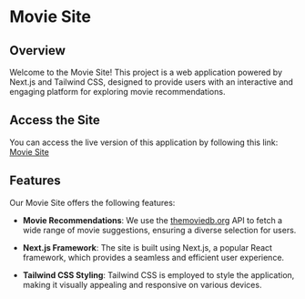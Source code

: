 # Movie Site

## Overview

Welcome to the Movie Site! This project is a web application powered by Next.js and Tailwind CSS, designed to provide users with an interactive and engaging platform for exploring movie recommendations.

## Access the Site

You can access the live version of this application by following this link: [Movie Site](https://movie-site-phi-eight.vercel.app/)

## Features

Our Movie Site offers the following features:

- **Movie Recommendations**: We use the [themoviedb.org](https://www.themoviedb.org/) API to fetch a wide range of movie suggestions, ensuring a diverse selection for users.

- **Next.js Framework**: The site is built using Next.js, a popular React framework, which provides a seamless and efficient user experience.

- **Tailwind CSS Styling**: Tailwind CSS is employed to style the application, making it visually appealing and responsive on various devices.
